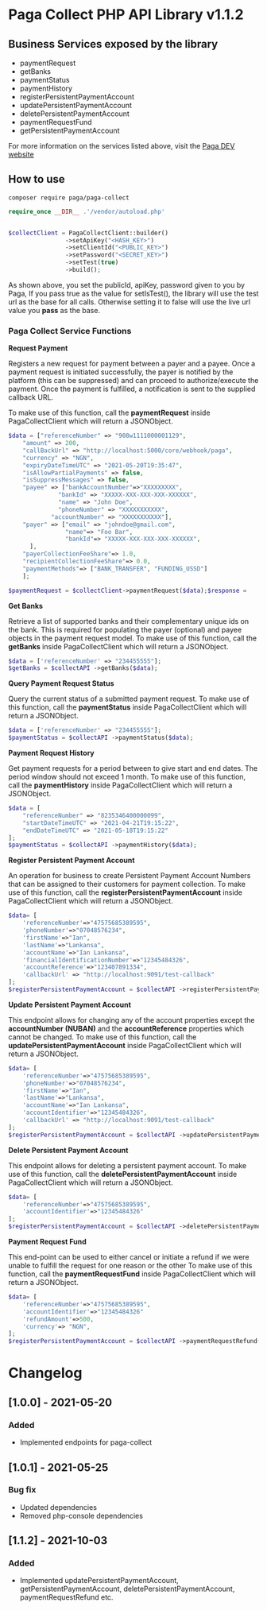 # Paga Collect PHP API Library v1.1.2

## Business Services exposed by the library

- paymentRequest
- getBanks
- paymentStatus
- paymentHistory
- registerPersistentPaymentAccount
- updatePersistentPaymentAccount
- deletePersistentPaymentAccount
- paymentRequestFund
- getPersistentPaymentAccount

For more information on the services listed above, visit the [Paga DEV website](https://developer-docs.paga.com/docs/php-library-1)

## How to use

`composer require paga/paga-collect`

```php
require_once __DIR__ .'/vendor/autoload.php'


$collectClient = PagaCollectClient::builder()
                ->setApiKey("<HASH_KEY>")
                ->setClientId("<PUBLIC_KEY>")
                ->setPassword("<SECRET_KEY>")
                ->setTest(true)
                ->build();
```

As shown above, you set the publicId, apiKey, password given to you by Paga, If you pass true as the value for setIsTest(), the library will use the test url as the base for all calls. Otherwise setting it to false will use the live url value you **pass** as the base.

### Paga Collect Service Functions

**Request Payment**

Registers a new request for payment between a payer and a payee. Once a payment request is initiated successfully, the payer is notified by the platform (this can be suppressed) and can proceed to authorize/execute the payment. Once the payment is fulfilled, a notification is sent to the supplied callback URL.

To make use of this function, call the **paymentRequest** inside PagaCollectClient which will return a JSONObject.

```php
$data = ["referenceNumber" => "908w1111000001129",
    "amount" => 200,
    "callBackUrl" => "http://localhost:5000/core/webhook/paga",
    "currency" => "NGN",
    "expiryDateTimeUTC" => "2021-05-20T19:35:47",
    "isAllowPartialPayments" => false,
    "isSuppressMessages" => false,
    "payee" => ["bankAccountNumber"=>"XXXXXXXXX",
              "bankId" => "XXXXX-XXX-XXX-XXX-XXXXXX",
              "name" => "John Doe",
              "phoneNumber" => "XXXXXXXXXXX",
            "accountNumber" => "XXXXXXXXXXX"],
    "payer" => ["email" => "johndoe@gmail.com", 
                "name"=> "Foo Bar", 
                "bankId"=> "XXXXX-XXX-XXX-XXX-XXXXXX",
      ],
    "payerCollectionFeeShare"=> 1.0,
    "recipientCollectionFeeShare"=> 0.0,
    "paymentMethods"=> ["BANK_TRANSFER", "FUNDING_USSD"]
    ];

$paymentRequest = $collectClient->paymentRequest($data);$response = 

```

**Get Banks**

Retrieve a list of supported banks and their complementary unique ids on the bank. This is required for populating the payer (optional) and payee objects in the payment request model.
To make use of this function, call the **getBanks** inside PagaCollectClient which will return a JSONObject.

```php
$data = ['referenceNumber' => "234455555"];
$getBanks = $collectAPI ->getBanks($data);
```

**Query Payment Request Status**

Query the current status of a submitted payment request.
To make use of this function, call the **paymentStatus** inside PagaCollectClient which will return a JSONObject.

```php
$data = ['referenceNumber' => "234455555"];
$paymentStatus = $collectAPI ->paymentStatus($data);
```

**Payment Request History**

Get payment requests for a period between to give start and end dates. The period window should not exceed 1 month.
To make use of this function, call the **paymentHistory** inside PagaCollectClient which will return a JSONObject.

```php
$data = [
    "referenceNumber" => "8235346400000099",
    "startDateTimeUTC" => "2021-04-21T19:15:22",
    "endDateTimeUTC" => "2021-05-18T19:15:22"
];
$paymentStatus = $collectAPI ->paymentHistory($data);
```



**Register Persistent Payment Account**

An operation for business to create Persistent Payment Account Numbers that can be assigned to their customers for payment collection.
To make use of this function, call the **registerPersistentPaymentAccount** inside PagaCollectClient which will return a JSONObject.

```php
$data= [
    'referenceNumber'=>"47575685389595",
    'phoneNumber'=>"07048576234",
    'firstName'=>"Ian", 
    'lastName'=>"Lankansa",
    'accountName'=>"Ian Lankansa", 
    'financialIdentificationNumber'=>"12345484326",
    'accountReference'=>"123407891334",
    'callbackUrl' => "http://localhost:9091/test-callback"
];
$registerPersistentPaymentAccount = $collectAPI ->registerPersistentPaymentAccount($data);
```


**Update Persistent Payment Account**

This endpoint allows for changing any of the account properties except the **accountNumber (NUBAN)** and the **accountReference** properties which cannot be changed.
To make use of this function, call the **updatePersistentPaymentAccount** inside PagaCollectClient which will return a JSONObject.

```php
$data= [
    'referenceNumber'=>"47575685389595",
    'phoneNumber'=>"07048576234",
    'firstName'=>"Ian", 
    'lastName'=>"Lankansa",
    'accountName'=>"Ian Lankansa", 
    'accountIdentifier'=>"12345484326",
    'callbackUrl' => "http://localhost:9091/test-callback"
];
$registerPersistentPaymentAccount = $collectAPI ->updatePersistentPaymentAccount($data);
```


**Delete Persistent Payment Account**

This endpoint allows for deleting a persistent payment account.
To make use of this function, call the **deletePersistentPaymentAccount** inside PagaCollectClient which will return a JSONObject.

```php
$data= [
    'referenceNumber'=>"47575685389595",
    'accountIdentifier'=>"12345484326"
];
$registerPersistentPaymentAccount = $collectAPI ->deletePersistentPaymentAccount($data);
```


**Payment Request Fund**

This end-point can be used to either cancel or initiate a refund if we were unable to fulfill the request for one reason or the other
To make use of this function, call the **paymentRequestFund** inside PagaCollectClient which will return a JSONObject.

```php
$data= [
    'referenceNumber'=>"47575685389595",
    'accountIdentifier'=>"12345484326"
    'refundAmount'=>500,
    'currency'=> "NGN",
];
$registerPersistentPaymentAccount = $collectAPI ->paymentRequestRefund($data);
```


# Changelog

## [1.0.0] - 2021-05-20

### Added

- Implemented endpoints for paga-collect

## [1.0.1] - 2021-05-25

### Bug fix

- Updated dependencies
- Removed php-console dependencies


## [1.1.2] - 2021-10-03

### Added

- Implemented updatePersistentPaymentAccount, getPersistentPaymentAccount, deletePersistentPaymentAccount, paymentRequestRefund etc.
